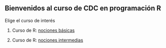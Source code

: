 ## Bienvenidos al curso de CDC en programación R

Elige el curso de interés

1. Curso de R: [nociones básicas](cursorcdc2.md)

2. Curso de R: [nociones intermedias](cursorcdc1.md)
